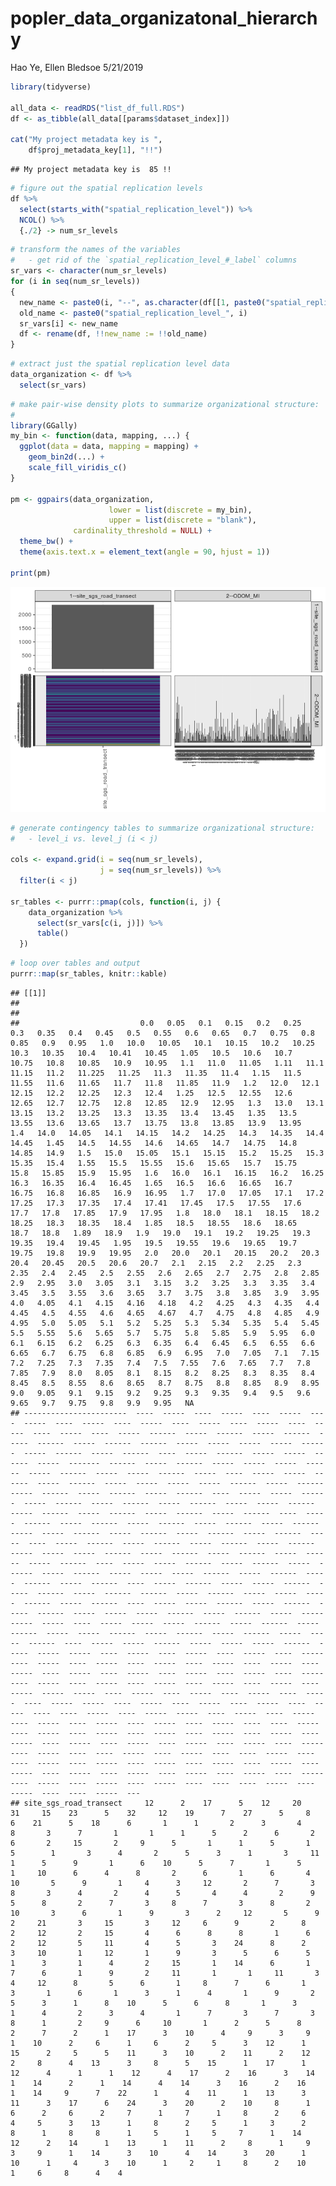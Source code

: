 popler\_data\_organizatonal\_hierarchy
================
Hao Ye, Ellen Bledsoe
5/21/2019

``` r
library(tidyverse)

all_data <- readRDS("list_df_full.RDS")
df <- as_tibble(all_data[[params$dataset_index]])

cat("My project metadata key is ", 
    df$proj_metadata_key[1], "!!")
```

    ## My project metadata key is  85 !!

``` r
# figure out the spatial replication levels
df %>% 
  select(starts_with("spatial_replication_level")) %>%
  NCOL() %>%
  {./2} -> num_sr_levels
```

``` r
# transform the names of the variables
#   - get rid of the `spatial_replication_level_#_label` columns
sr_vars <- character(num_sr_levels)
for (i in seq(num_sr_levels))
{
  new_name <- paste0(i, "--", as.character(df[[1, paste0("spatial_replication_level_", i, "_label")]]))
  old_name <- paste0("spatial_replication_level_", i)
  sr_vars[i] <- new_name
  df <- rename(df, !!new_name := !!old_name)
}
```

``` r
# extract just the spatial replication level data
data_organization <- df %>%
  select(sr_vars)
```

``` r
# make pair-wise density plots to summarize organizational structure:
# 
library(GGally)
my_bin <- function(data, mapping, ...) {
  ggplot(data = data, mapping = mapping) +
    geom_bin2d(...) +
    scale_fill_viridis_c()
}

pm <- ggpairs(data_organization, 
                      lower = list(discrete = my_bin), 
                      upper = list(discrete = "blank"), 
              cardinality_threshold = NULL) + 
  theme_bw() + 
  theme(axis.text.x = element_text(angle = 90, hjust = 1))

print(pm)
```

![](data_report-29_files/figure-markdown_github/unnamed-chunk-5-1.png)

``` r
# generate contingency tables to summarize organizational structure:
#   - level_i vs. level_j (i < j)

cols <- expand.grid(i = seq(num_sr_levels), 
                    j = seq(num_sr_levels)) %>%
  filter(i < j)

sr_tables <- purrr::pmap(cols, function(i, j) {
    data_organization %>%
      select(sr_vars[c(i, j)]) %>%
      table()
  })
```

``` r
# loop over tables and output
purrr::map(sr_tables, knitr::kable)
```

    ## [[1]]
    ## 
    ## 
    ##                           0.0   0.05   0.1   0.15   0.2   0.25   0.3   0.35   0.4   0.45   0.5   0.55   0.6   0.65   0.7   0.75   0.8   0.85   0.9   0.95   1.0   10.0   10.05   10.1   10.15   10.2   10.25   10.3   10.35   10.4   10.41   10.45   1.05   10.5   10.6   10.7   10.75   10.8   10.85   10.9   10.95   1.1   11.0   11.05   1.11   11.1   11.15   11.2   11.225   11.25   11.3   11.35   11.4   1.15   11.5   11.55   11.6   11.65   11.7   11.8   11.85   11.9   1.2   12.0   12.1   12.15   12.2   12.25   12.3   12.4   1.25   12.5   12.55   12.6   12.65   12.7   12.75   12.8   12.85   12.9   12.95   1.3   13.0   13.1   13.15   13.2   13.25   13.3   13.35   13.4   13.45   1.35   13.5   13.55   13.6   13.65   13.7   13.75   13.8   13.85   13.9   13.95   1.4   14.0   14.05   14.1   14.15   14.2   14.25   14.3   14.35   14.4   14.45   1.45   14.5   14.55   14.6   14.65   14.7   14.75   14.8   14.85   14.9   1.5   15.0   15.05   15.1   15.15   15.2   15.25   15.3   15.35   15.4   1.55   15.5   15.55   15.6   15.65   15.7   15.75   15.8   15.85   15.9   15.95   1.6   16.0   16.1   16.15   16.2   16.25   16.3   16.35   16.4   16.45   1.65   16.5   16.6   16.65   16.7   16.75   16.8   16.85   16.9   16.95   1.7   17.0   17.05   17.1   17.2   17.25   17.3   17.35   17.4   17.41   17.45   17.5   17.55   17.6   17.7   17.8   17.85   17.9   17.95   1.8   18.0   18.1   18.15   18.2   18.25   18.3   18.35   18.4   1.85   18.5   18.55   18.6   18.65   18.7   18.8   1.89   18.9   1.9   19.0   19.1   19.2   19.25   19.3   19.35   19.4   19.45   1.95   19.5   19.55   19.6   19.65   19.7   19.75   19.8   19.9   19.95   2.0   20.0   20.1   20.15   20.2   20.3   20.4   20.45   20.5   20.6   20.7   2.1   2.15   2.2   2.25   2.3   2.35   2.4   2.45   2.5   2.55   2.6   2.65   2.7   2.75   2.8   2.85   2.9   2.95   3.0   3.05   3.1   3.15   3.2   3.25   3.3   3.35   3.4   3.45   3.5   3.55   3.6   3.65   3.7   3.75   3.8   3.85   3.9   3.95   4.0   4.05   4.1   4.15   4.16   4.18   4.2   4.25   4.3   4.35   4.4   4.45   4.5   4.55   4.6   4.65   4.67   4.7   4.75   4.8   4.85   4.9   4.95   5.0   5.05   5.1   5.2   5.25   5.3   5.34   5.35   5.4   5.45   5.5   5.55   5.6   5.65   5.7   5.75   5.8   5.85   5.9   5.95   6.0   6.1   6.15   6.2   6.25   6.3   6.35   6.4   6.45   6.5   6.55   6.6   6.65   6.7   6.75   6.8   6.85   6.9   6.95   7.0   7.05   7.1   7.15   7.2   7.25   7.3   7.35   7.4   7.5   7.55   7.6   7.65   7.7   7.8   7.85   7.9   8.0   8.05   8.1   8.15   8.2   8.25   8.3   8.35   8.4   8.45   8.5   8.55   8.6   8.65   8.7   8.75   8.8   8.85   8.9   8.95   9.0   9.05   9.1   9.15   9.2   9.25   9.3   9.35   9.4   9.5   9.6   9.65   9.7   9.75   9.8   9.9   9.95   NA
    ## -----------------------  ----  -----  ----  -----  ----  -----  ----  -----  ----  -----  ----  -----  ----  -----  ----  -----  ----  -----  ----  -----  ----  -----  ------  -----  ------  -----  ------  -----  ------  -----  ------  ------  -----  -----  -----  -----  ------  -----  ------  -----  ------  ----  -----  ------  -----  -----  ------  -----  -------  ------  -----  ------  -----  -----  -----  ------  -----  ------  -----  -----  ------  -----  ----  -----  -----  ------  -----  ------  -----  -----  -----  -----  ------  -----  ------  -----  ------  -----  ------  -----  ------  ----  -----  -----  ------  -----  ------  -----  ------  -----  ------  -----  -----  ------  -----  ------  -----  ------  -----  ------  -----  ------  ----  -----  ------  -----  ------  -----  ------  -----  ------  -----  ------  -----  -----  ------  -----  ------  -----  ------  -----  ------  -----  ----  -----  ------  -----  ------  -----  ------  -----  ------  -----  -----  -----  ------  -----  ------  -----  ------  -----  ------  -----  ------  ----  -----  -----  ------  -----  ------  -----  ------  -----  ------  -----  -----  -----  ------  -----  ------  -----  ------  -----  ------  ----  -----  ------  -----  -----  ------  -----  ------  -----  ------  ------  -----  ------  -----  -----  -----  ------  -----  ------  ----  -----  -----  ------  -----  ------  -----  ------  -----  -----  -----  ------  -----  ------  -----  -----  -----  -----  ----  -----  -----  -----  ------  -----  ------  -----  ------  -----  -----  ------  -----  ------  -----  ------  -----  -----  ------  ----  -----  -----  ------  -----  -----  -----  ------  -----  -----  -----  ----  -----  ----  -----  ----  -----  ----  -----  ----  -----  ----  -----  ----  -----  ----  -----  ----  -----  ----  -----  ----  -----  ----  -----  ----  -----  ----  -----  ----  -----  ----  -----  ----  -----  ----  -----  ----  -----  ----  -----  ----  -----  -----  -----  ----  -----  ----  -----  ----  -----  ----  -----  ----  -----  -----  ----  -----  ----  -----  ----  -----  ----  -----  ----  ----  -----  ----  -----  -----  ----  -----  ----  -----  ----  -----  ----  -----  ----  -----  ----  -----  ----  ----  -----  ----  -----  ----  -----  ----  -----  ----  -----  ----  -----  ----  -----  ----  -----  ----  -----  ----  -----  ----  -----  ----  -----  ----  -----  ----  ----  -----  ----  -----  ----  ----  -----  ----  ----  -----  ----  -----  ----  -----  ----  -----  ----  -----  ----  -----  ----  -----  ----  -----  ----  -----  ----  -----  ----  -----  ----  -----  ----  -----  ----  -----  ----  ----  ----  -----  ----  -----  ----  ----  -----  ---
    ## site_sgs_road_transect     12      2    17      5    12     20    31     15    23      5    32     12    19      7    27      5     8      6    21      5    18      6       1      1       2      3       4      8       3      7       1       1      1      5      2      6       2      6       2     15       2     9      5       1      1      5       1      5        1       3      4       2      5      3      1       3     11       1      5      9       1      6    10      5      7       1      5       1     10      6      4      8       2      6       1      6       4     10       5      9       1     4      3     12       2      7       3      8       3      4       2      4      5       4      4       2      9       5      8       2      7       3     8      7       3      8       2     10       3      6       1      9       3      2     12       5      9       2     21       3     15       3     12     6      9       2      8       2     12       2     15       4      6      8      8       1      6       2     12       5     11       4      5       3    24      8      2       3     10       1     12       1      9       3      5      6      5       1      3       1      4       2     15       1    14      6       1      7      6       1      9       2     11       1       1     11       3      4     12      8       5      6       1     8      7      6       1      3       1      6       1      3      1      4       1      9       2      5      3      1      8    10      5      6      8       1      3       1      4       2      3      4       1      7       3      7       3      8      1       2     9      6     10       1      2      5      8       2      7      2      1    17      3    10      4     9      3     9      1    10      2     6      1     6      2     5      3    12      1    15      2     5      5    11      3    10      2    11      2    12      2     8      4    13      3     8      5    15      1    17      1    12      4      1      1    12      4    17      2    16      3    14      1    14      2      1    14      4    14      3    16      2    16      1    14     9      7    22      1      4    11      1    13      3    11      3    17      6    24      3    20      2    10     8      1     6      2     6      2     7      1     7      1     8      2     6      4     5      3    13      1     8      2     5      1     3      2     8      1     8     8      1     5      1     5     7      1    14    12      2    14      1    13      1    11      2     8      1     9      3     9      1    14      3    10      4    14      3    20      1    10      1     4      3    10      1     2     1     8      2    10      1     6     8      4    4
